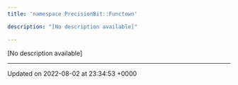 ```yaml
---
title: 'namespace PrecisionBit::Functown'

description: "[No description available]"

---
```







[No description available]






-------------------------------

Updated on 2022-08-02 at 23:34:53 +0000